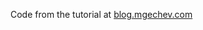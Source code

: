 Code from the tutorial at [blog.mgechev.com](http://blog.mgechev.com/2014/09/03/webrtc-peer-to-peer-chat-with-react/)